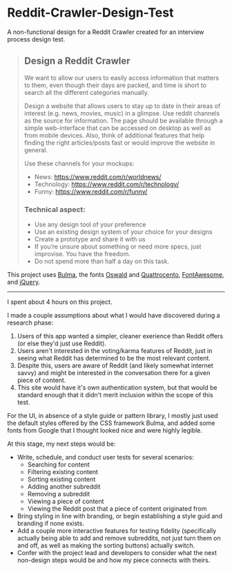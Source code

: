 # Reddit-Crawler-Design-Test
A non-functional design for a Reddit Crawler created for an interview process design test.

> ## Design a Reddit Crawler
> We want to allow our users to easily access information that matters to them, even though their days are packed, and time is short to search all the different categories manually.
> 
> Design a website that allows users to stay up to date in their areas of interest (e.g. news, movies, music) in a glimpse. Use reddit channels as the source for information. The page should be available through a simple web-interface that can be accessed on desktop as well as from mobile devices. Also, think of additional features that help finding the right articles/posts fast or would improve the website in general.
> 
> Use these channels for your mockups:
> * News: https://www.reddit.com/r/worldnews/
> * Technology: https://www.reddit.com/r/technology/
> * Funny: https://www.reddit.com/r/funny/
> 
> ### Technical aspect:
> * Use any design tool of your preference
> * Use an existing design system of your choice for your designs
> * Create a prototype and share it with us
> * If you’re unsure about something or need more specs, just improvise. You have the freedom.
> * Do not spend more than half a day on this task.

This project uses [Bulma](https://bulma.io/), the fonts [Oswald](https://fonts.google.com/specimen/Oswald) and [Quattrocento](https://fonts.google.com/specimen/Quattrocento), [FontAwesome](https://fontawesome.com/), and [jQuery](https://jquery.com/).

---

I spent about 4 hours on this project.

I made a couple assumptions about what I would have discovered during a research phase:
1. Users of this app wanted a simpler, cleaner exerience than Reddit offers (or else they'd just use Reddit).
2. Users aren't interested in the voting/karma features of Reddit, just in seeing what Reddit has determined to be the most relevant content.
3. Despite this, users are aware of Reddit (and likely somewhat internet savvy) and might be interested in the conversation there for a given piece of content.
4. This site would have it's own authentication system, but that would be standard enough that it didn't merit inclusion within the scope of this test.

For the UI, in absence of a style guide or pattern library, I mostly just used the default styles offered by the CSS framework Bulma, and added some fonts from Google that I thought looked nice and were highly legible.

At this stage, my next steps would be:
* Write, schedule, and conduct user tests for several scenarios:
  * Searching for content
  * Filtering existing content
  * Sorting existing content
  * Adding another subreddit
  * Removing a subreddit
  * Viewing a piece of content
  * Viewing the Reddit post that a piece of content originated from
* Bring styling in line with branding, or begin establishing a style guid and branding if none exists.
* Add a couple more interactive features for testing fidelity (specifically actually being able to add and remove subreddits, not just turn them on and off, as well as making the sorting buttons) actually switch.
* Confer with the project lead and developers to consider what the next non-design steps would be and how my piece connects with theirs.